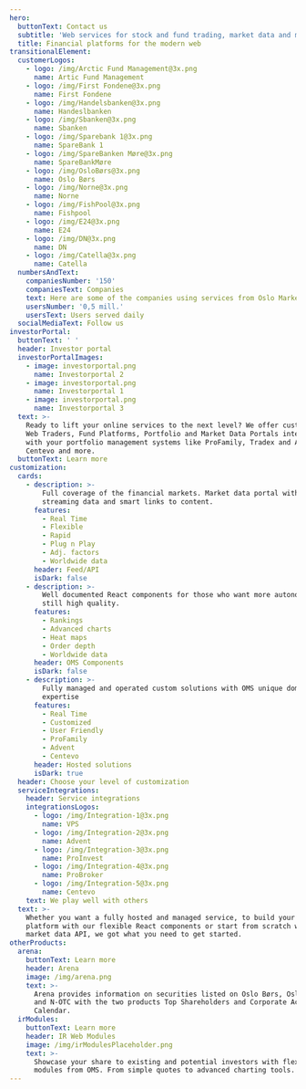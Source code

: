 ```yaml
---
hero:
  buttonText: Contact us
  subtitle: 'Web services for stock and fund trading, market data and more'
  title: Financial platforms for the modern web
transitionalElement:
  customerLogos:
    - logo: /img/Arctic Fund Management@3x.png
      name: Artic Fund Management
    - logo: /img/First Fondene@3x.png
      name: First Fondene
    - logo: /img/Handelsbanken@3x.png
      name: Handeslbanken
    - logo: /img/Sbanken@3x.png
      name: Sbanken
    - logo: /img/Sparebank 1@3x.png
      name: SpareBank 1
    - logo: /img/SpareBanken Møre@3x.png
      name: SpareBankMøre
    - logo: /img/OsloBørs@3x.png
      name: Oslo Børs
    - logo: /img/Norne@3x.png
      name: Norne
    - logo: /img/FishPool@3x.png
      name: Fishpool
    - logo: /img/E24@3x.png
      name: E24
    - logo: /img/DN@3x.png
      name: DN
    - logo: /img/Catella@3x.png
      name: Catella
  numbersAndText:
    companiesNumber: '150'
    companiesText: Companies
    text: Here are some of the companies using services from Oslo Market Solutions
    usersNumber: '0,5 mill.'
    usersText: Users served daily
  socialMediaText: Follow us
investorPortal:
  buttonText: ' '
  header: Investor portal
  investorPortalImages:
    - image: investorportal.png
      name: Investorportal 2
    - image: investorportal.png
      name: Investorportal 1
    - image: investorportal.png
      name: Investorportal 3
  text: >-
    Ready to lift your online services to the next level? We offer customized
    Web Traders, Fund Platforms, Portfolio and Market Data Portals integrated
    with your portfolio management systems like ProFamily, Tradex and APX,
    Centevo and more.
  buttonText: Learn more
customization:
  cards:
    - description: >-
        Full coverage of the financial markets. Market data portal with live,
        streaming data and smart links to content.
      features:
        - Real Time
        - Flexible
        - Rapid
        - Plug n Play
        - Adj. factors
        - Worldwide data
      header: Feed/API
      isDark: false
    - description: >-
        Well documented React components for those who want more autonomy, but
        still high quality.
      features:
        - Rankings
        - Advanced charts
        - Heat maps
        - Order depth
        - Worldwide data
      header: OMS Components
      isDark: false
    - description: >-
        Fully managed and operated custom solutions with OMS unique domain
        expertise
      features:
        - Real Time
        - Customized
        - User Friendly
        - ProFamily
        - Advent
        - Centevo
      header: Hosted solutions
      isDark: true
  header: Choose your level of customization
  serviceIntegrations:
    header: Service integrations
    integrationsLogos:
      - logo: /img/Integration-1@3x.png
        name: VPS
      - logo: /img/Integration-2@3x.png
        name: Advent
      - logo: /img/Integration-3@3x.png
        name: ProInvest
      - logo: /img/Integration-4@3x.png
        name: ProBroker
      - logo: /img/Integration-5@3x.png
        name: Centevo
    text: We play well with others
  text: >-
    Whether you want a fully hosted and managed service, to build your own
    platform with our flexible React components or start from scratch with the
    market data API, we got what you need to get started.
otherProducts:
  arena:
    buttonText: Learn more
    header: Arena
    image: /img/arena.png
    text: >-
      Arena provides information on securities listed on Oslo Børs, Oslo Axess
      and N-OTC with the two products Top Shareholders and Corporate Actions
      Calendar.
  irModules:
    buttonText: Learn more
    header: IR Web Modules
    image: /img/irModulesPlaceholder.png
    text: >-
      Showcase your share to existing and potential investors with flexible web
      modules from OMS. From simple quotes to advanced charting tools.
---
```

